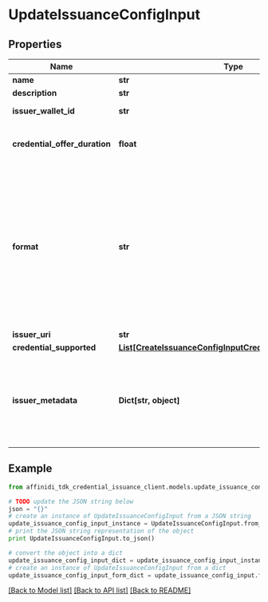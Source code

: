 # UpdateIssuanceConfigInput

## Properties

| Name                          | Type                                                                                                                | Description                                                                                                                                           | Notes      |
| ----------------------------- | ------------------------------------------------------------------------------------------------------------------- | ----------------------------------------------------------------------------------------------------------------------------------------------------- | ---------- |
| **name**                      | **str**                                                                                                             |                                                                                                                                                       | [optional] |
| **description**               | **str**                                                                                                             |                                                                                                                                                       | [optional] |
| **issuer_wallet_id**          | **str**                                                                                                             | Issuer Wallet id                                                                                                                                      | [optional] |
| **credential_offer_duration** | **float**                                                                                                           | credential offer duration in second                                                                                                                   | [optional] |
| **format**                    | **str**                                                                                                             | String identifying the format of this Credential, i.e., ldp_vc. Depending on the format value, the object contains further elements defining the type | [optional] |
| **issuer_uri**                | **str**                                                                                                             | Issuer URI                                                                                                                                            | [optional] |
| **credential_supported**      | [**List[CreateIssuanceConfigInputCredentialSupportedInner]**](CreateIssuanceConfigInputCredentialSupportedInner.md) |                                                                                                                                                       | [optional] |
| **issuer_metadata**           | **Dict[str, object]**                                                                                               | Issuer public information wallet may want to show to user during consent confirmation                                                                 | [optional] |

## Example

```python
from affinidi_tdk_credential_issuance_client.models.update_issuance_config_input import UpdateIssuanceConfigInput

# TODO update the JSON string below
json = "{}"
# create an instance of UpdateIssuanceConfigInput from a JSON string
update_issuance_config_input_instance = UpdateIssuanceConfigInput.from_json(json)
# print the JSON string representation of the object
print UpdateIssuanceConfigInput.to_json()

# convert the object into a dict
update_issuance_config_input_dict = update_issuance_config_input_instance.to_dict()
# create an instance of UpdateIssuanceConfigInput from a dict
update_issuance_config_input_form_dict = update_issuance_config_input.from_dict(update_issuance_config_input_dict)
```

[[Back to Model list]](../README.md#documentation-for-models) [[Back to API list]](../README.md#documentation-for-api-endpoints) [[Back to README]](../README.md)
